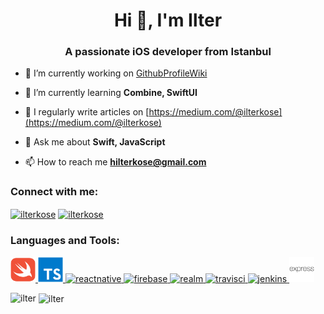 <h1 align="center">Hi 👋, I'm Ilter</h1>
<h3 align="center">A passionate iOS developer from Istanbul</h3>

- 🔭 I’m currently working on [GithubProfileWiki](https://github.com/ilter/GithubProfileWiki)

- 🌱 I’m currently learning **Combine, SwiftUI**

- 📝 I regularly write articles on [https://medium.com/@ilterkose](https://medium.com/@ilterkose)

- 💬 Ask me about **Swift, JavaScript**

- 📫 How to reach me **hilterkose@gmail.com**

<h3 align="left">Connect with me:</h3>
<p align="left">
<a href="https://linkedin.com/in/ilterkose" target="blank"><img align="center" src="https://raw.githubusercontent.com/rahuldkjain/github-profile-readme-generator/master/src/images/icons/Social/linked-in-alt.svg" alt="ilterkose" height="30" width="40" /></a>
<a href="https://www.leetcode.com/ilterkose" target="blank"><img align="center" src="https://raw.githubusercontent.com/rahuldkjain/github-profile-readme-generator/master/src/images/icons/Social/leet-code.svg" alt="ilterkose" height="30" width="40" /></a>
</p>

<h3 align="left">Languages and Tools:</h3>
<p align="left"><a href="https://developer.apple.com/swift/" target="_blank" rel="noreferrer"> <img src="https://raw.githubusercontent.com/devicons/devicon/master/icons/swift/swift-original.svg" alt="swift" width="40" height="40"/> </a> <a href="https://www.typescriptlang.org/" target="_blank" rel="noreferrer"> <img src="https://raw.githubusercontent.com/devicons/devicon/master/icons/typescript/typescript-original.svg" alt="typescript" width="40" height="40"/> </a> <a href="https://reactnative.dev/" target="_blank" rel="noreferrer"> <img src="https://reactnative.dev/img/header_logo.svg" alt="reactnative" width="40" height="40"/> </a> <a href="https://firebase.google.com/" target="_blank" rel="noreferrer"> <img src="https://www.vectorlogo.zone/logos/firebase/firebase-icon.svg" alt="firebase" width="40" height="40"/> </a>   <a href="https://realm.io/" target="_blank" rel="noreferrer"> <img src="https://raw.githubusercontent.com/bestofjs/bestofjs-webui/8665e8c267a0215f3159df28b33c365198101df5/public/logos/realm.svg" alt="realm" width="40" height="40"/> </a>  <a href="https://travis-ci.org" target="_blank" rel="noreferrer"> <img src="https://www.vectorlogo.zone/logos/travis-ci/travis-ci-icon.svg" alt="travisci" width="40" height="40"/> </a> <a href="https://www.jenkins.io" target="_blank" rel="noreferrer"> <img src="https://www.vectorlogo.zone/logos/jenkins/jenkins-icon.svg" alt="jenkins" width="40" height="40"/> </a> <a href="https://expressjs.com" target="_blank" rel="noreferrer"> <img src="https://raw.githubusercontent.com/devicons/devicon/master/icons/express/express-original-wordmark.svg" alt="express" width="40" height="40"/> </a> </p>

<p><img align="left" src="https://github-readme-stats.vercel.app/api/top-langs?username=ilter&show_icons=true&theme=onedark&locale=en&layout=compact" alt="ilter" /></p>

<p>&nbsp;<img align="center" src="https://github-readme-stats.vercel.app/api?username=ilter&show_icons=true&theme=onedark&locale=en" alt="ilter" /></p>

